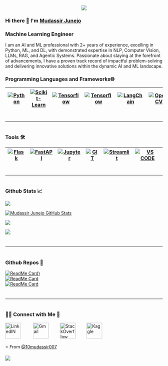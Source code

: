 <h1 align="center">
    <img src="https://readme-typing-svg.herokuapp.com/?font=Righteous&size=35&center=true&vCenter=true&color=F76722&width=500&height=70&duration=4000&lines=Hi+There!+👋;+I'm+Mudassir+Junejo!;" />
</h1>

### Hi there 👋 I'm [Mudassir Junejo](https://www.linkedin.com/in/mudassir-junejo-52784a269/)
### Machine Learning Engineer


<div>
 <p>
I am an AI and ML professional with 2+ years of experience, excelling in Python, ML, and DL, with demonstrated expertise in NLP, Computer Vision, LLMs, RAG, and Agentic Systems. Passionate about staying at the forefront of advancements, I have a proven track record of impactful problem-solving and delivering innovative solutions within the dynamic AI and ML landscape.
</p>
</div>

### Programming Languages and Frameworks🌐

| [![Python](https://go-skill-icons.vercel.app/api/icons?i=python&theme=dark)](https://www.python.org/) | [![Scikit-Learn](https://go-skill-icons.vercel.app/api/icons?i=scikitlearn&theme=dark)](https://scikit-learn.org/stable/) | [![Tensorflow](https://go-skill-icons.vercel.app/api/icons?i=tensorflow&theme=dark)](https://www.tensorflow.org/) |  [![Tensorflow](https://go-skill-icons.vercel.app/api/icons?i=pytorch&theme=dark)](https://www.tensorflow.org/) | [![LangChain](https://go-skill-icons.vercel.app/api/icons?i=langchain&theme=dark)](https://python.langchain.com/docs/get_started/introduction) | [![OpenCV](https://go-skill-icons.vercel.app/api/icons?i=opencv&theme=dark)](https://opencv.org/) |
|---|---|---|---|---|---|

#
***
# 
### Tools 🛠️

| [![Flask](https://go-skill-icons.vercel.app/api/icons?i=flask&theme=dark)](https://flask.palletsprojects.com/) |  [![FastAPI](https://go-skill-icons.vercel.app/api/icons?i=fastapi&theme=dark)](https://fastapi.tiangolo.com/) |  [![Jupyter](https://go-skill-icons.vercel.app/api/icons?i=jupyter&theme=dark)](https://jupyter.org/) | [![GIT](https://go-skill-icons.vercel.app/api/icons?i=git&theme=dark)](https://git-scm.com/) |  [![Streamlit](https://go-skill-icons.vercel.app/api/icons?i=streamlit&theme=dark)](https://streamlit.io/) | [![VS CODE](https://go-skill-icons.vercel.app/api/icons?i=vscode&theme=dark)](https://code.visualstudio.com/)
|---|---|---|---|---|---|
#
***
#
### Github Stats 📈
[![](https://komarev.com/ghpvc/?username=10mudassir007&label=Profile%20views&color=fa6230&style=for-the-badge&logo=star&base=401)](https://github.com/10mudassir007)

[![Mudassir Junejo GitHub Stats](https://github-readme-stats.vercel.app/api?username=10mudassir007&include_all_commits=true&hide=issues&rank_icon=github&card_width=490px&show_icons=true&count_private=true&theme=codeSTACKr)](https://github.com/10mudassir007)

![](https://github-readme-streak-stats.herokuapp.com/?user=10mudassir007&theme=codeSTACKr&card_width=490px&hide_border=true)

![](https://github-readme-activity-graph.vercel.app/graph?username=10mudassir007&bg_color=08121b&&color=fa6230&line=fa6230&point=fa6230&area=false&hide_border=true)
#
***
#
### Github Repos 💼

[![ReadMe Card](https://github-readme-stats.vercel.app/api/pin/?username=10mudassir007&repo=Multiple-RAG-Systems&show_owner=false&theme=codeSTACKr))](https://github.com/10mudassir007/Multiple-RAG-Systems)  
[![ReadMe Card](https://github-readme-stats.vercel.app/api/pin/?username=10mudassir007&repo=Plant-Disease-Detection&show_owner=false&theme=codeSTACKr)](https://github.com/10mudassir007/Plant-Disease-Detection)  
[![ReadMe Card](https://github-readme-stats.vercel.app/api/pin/?username=10mudassir007&repo=Agentic-Systems&show_owner=false&theme=codeSTACKr)](https://github.com/10mudassir007/Agentic-Systems)
#
***
#
<h3> 🤝🏻 Connect with Me 🤝 </h3>



[<img src="https://encrypted-tbn0.gstatic.com/images?q=tbn:ANd9GcRokEYt0yyh6uNDKL8uksVLlhZ35laKNQgZ9g&s" alt="LinkedIN" width="50">](https://www.linkedin.com/in/mudassir-junejo/)
&nbsp;&nbsp;&nbsp;&nbsp;&nbsp;&nbsp;&nbsp;&nbsp;
[<img src="https://cdn4.iconfinder.com/data/icons/logos-brands-in-colors/48/google-gmail-512.png" alt="Gmail" width="50">](mailto:muddassir032@gmail.com)&nbsp;&nbsp;&nbsp;&nbsp;&nbsp;&nbsp;&nbsp;&nbsp;
[<img src="https://cdn-icons-png.flaticon.com/512/2626/2626299.png" alt="StackOverflow" width="50">](https://stackoverflow.com/users/23309097/mudassir-junejo)&nbsp;&nbsp;&nbsp;&nbsp;&nbsp;&nbsp;&nbsp;&nbsp;
[<img src="https://cdn4.iconfinder.com/data/icons/logos-and-brands/512/189_Kaggle_logo_logos-512.png" alt="Kaggle" width="50">](https://www.kaggle.com/staniska)





⭐️ From [@10mudassir007](https://github.com/10mudassir007)

![](https://capsule-render.vercel.app/api?type=waving&color=gradient&height=65&section=footer)
